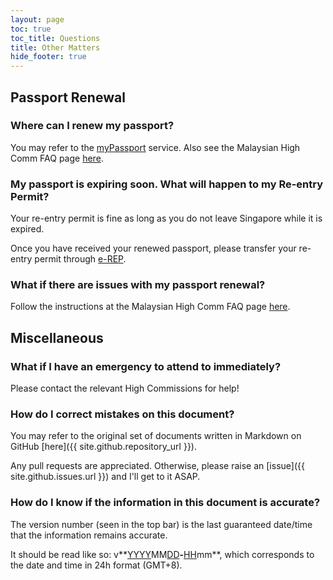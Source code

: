 ```yaml
---
layout: page
toc: true
toc_title: Questions
title: Other Matters
hide_footer: true
---
```


## Passport Renewal 


### Where can I renew my passport? 

You may refer to the [myPassport] service. Also see the Malaysian High Comm FAQ page [here][MHC FAQ].

<!-- [This page](http://foodwinetravelmore.com/how-to-renew-malaysian-passport-in-singapore/) is a good guide to the application process. -->

### My passport is expiring soon. What will happen to my Re-entry Permit? 

Your re-entry permit is fine as long as you do not leave Singapore while it is expired.

Once you have received your renewed passport, please transfer your re-entry permit through [e-REP].


### What if there are issues with my passport renewal? 

Follow the instructions at the Malaysian High Comm FAQ page [here][MHC FAQ].


## Miscellaneous 

### What if I have an emergency to attend to immediately? 

Please contact the relevant High Commissions for help!


### How do I correct mistakes on this document? 

You may refer to the original set of documents written in Markdown on GitHub [here]({{ site.github.repository_url }}).

Any pull requests are appreciated. Otherwise, please raise an [issue]({{ site.github.issues.url }}) and I'll get to it ASAP.

### How do I know if the information in this document is accurate?

The version number (seen in the top bar) is the last guaranteed date/time that the information remains accurate.

It should be read like so: v**<u>YYYY</u>MM<u>DD</u>**-**<u>HH</u>mm**, which corresponds to the date and time in 24h format (GMT+8).

[myPassport]: https://eservices.imi.gov.my/myimms/myPassport?lang=en
[MHC FAQ]: http://tinyurl.com/jervois301
[e-REP]: https://www.ica.gov.sg/esvclandingpage/erep